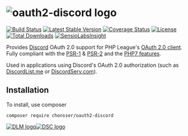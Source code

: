 ![oauth2-discord logo](http://i.imgur.com/cTj9sCa.png)
====
[![Build Status](https://travis-ci.org/chonsser/oauth2-discord.svg?branch=master)](https://travis-ci.org/chonsser/oauth2-discord)
[![Latest Stable Version](https://poser.pugx.org/chonsser/oauth2-discord/version)](https://packagist.org/packages/chonsser/oauth2-discord)
[![Coverage Status](https://coveralls.io/repos/github/chonsser/oauth2-discord/badge.svg?branch=master)](https://coveralls.io/github/chonsser/oauth2-discord?branch=master)
[![License](https://poser.pugx.org/chonsser/oauth2-discord/license)](https://packagist.org/packages/chonsser/oauth2-discord)
[![Total Downloads](https://poser.pugx.org/chonsser/oauth2-discord/downloads)](https://packagist.org/packages/chonsser/oauth2-discord)
[![SensioLabsInsight](https://insight.sensiolabs.com/projects/7248b0ba-a16a-4436-9afe-9716d64d62b9/mini.png)](https://insight.sensiolabs.com/projects/7248b0ba-a16a-4436-9afe-9716d64d62b9)

Provides [Discord](https://discordapp.com/) OAuth 2.0 support for PHP League's [OAuth 2.0 client](https://github.com/thephpleague/oauth2-client). Fully compliant with the [PSR-1](https://github.com/php-fig/fig-standards/blob/master/accepted/PSR-1-basic-coding-standard.md) & [PSR-2](https://github.com/php-fig/fig-standards/blob/master/accepted/PSR-2-coding-style-guide.md) and the [PHP7 features](http://php.net/manual/en/migration70.new-features.php). 

Used in applications using Discord's OAuth 2.0 authorization (such as [DiscordList.me](https://discordlist.me) or [DiscordServ.com](https://discordserv.com)).

## Installation
To install, use composer
```
composer require chonsser/oauth2-discord
```

[![DLM logo](http://i.imgur.com/j10tczn.png)](https://discordlist.me)[![DSC logo](http://i.imgur.com/5AKExtf.png)](https://discordserv.com)
